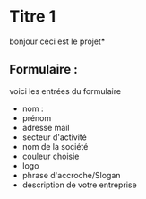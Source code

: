# Titre 1 
bonjour ceci est le projet*

## Formulaire : 

voici les entrées du formulaire
- nom : 
- prénom
- adresse mail
- secteur d'activité 
- nom de la société 
- couleur choisie
- logo 
- phrase d'accroche/Slogan
- description de votre entreprise